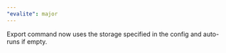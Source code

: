 ```yaml
---
"evalite": major
---
```


Export command now uses the storage specified in the config and auto-runs if empty.
